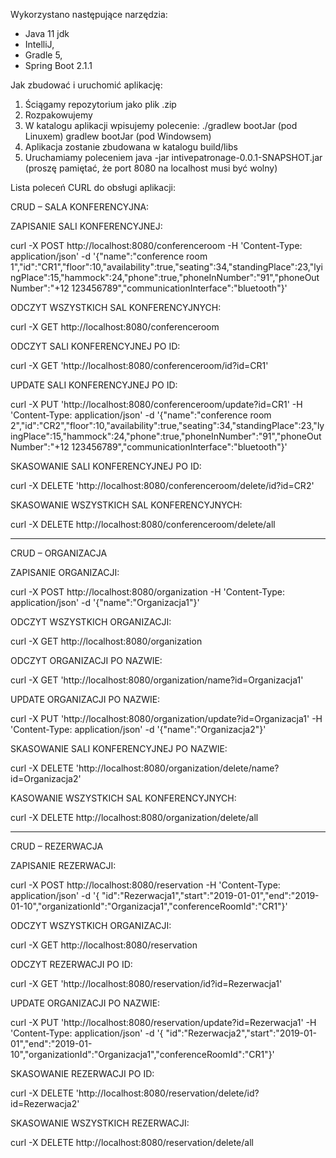 Wykorzystano następujące narzędzia:

- Java 11 jdk
- IntelliJ, 
- Gradle 5,
- Spring Boot 2.1.1


Jak zbudować i uruchomić aplikację:

1. Ściągamy repozytorium jako plik .zip
2. Rozpakowujemy
3. W katalogu aplikacji wpisujemy polecenie:
	./gradlew bootJar (pod Linuxem)
	gradlew bootJar (pod Windowsem)
4. Aplikacja zostanie zbudowana w katalogu build/libs
5. Uruchamiamy poleceniem java -jar intivepatronage-0.0.1-SNAPSHOT.jar (proszę pamiętać, że port 8080 na localhost musi być wolny)


Lista poleceń CURL do obsługi aplikacji:

CRUD – SALA KONFERENCYJNA:

ZAPISANIE SALI KONFERENCYJNEJ:

curl -X POST http://localhost:8080/conferenceroom -H 'Content-Type: application/json' -d '{"name":"conference room 1","id":"CR1","floor":10,"availability":true,"seating":34,"standingPlace":23,"lyingPlace":15,"hammock":24,"phone":true,"phoneInNumber":"91","phoneOutNumber":"+12 123456789","communicationInterface":"bluetooth"}'


ODCZYT WSZYSTKICH SAL KONFERENCYJNYCH:

curl -X GET http://localhost:8080/conferenceroom


ODCZYT SALI KONFERENCYJNEJ PO ID:

curl -X GET 'http://localhost:8080/conferenceroom/id?id=CR1'


UPDATE SALI KONFERENCYJNEJ PO ID:

curl -X PUT 'http://localhost:8080/conferenceroom/update?id=CR1' -H 'Content-Type: application/json' -d '{"name":"conference room 2","id":"CR2","floor":10,"availability":true,"seating":34,"standingPlace":23,"lyingPlace":15,"hammock":24,"phone":true,"phoneInNumber":"91","phoneOutNumber":"+12 123456789","communicationInterface":"bluetooth"}'


SKASOWANIE SALI KONFERENCYJNEJ PO ID:

curl -X DELETE 'http://localhost:8080/conferenceroom/delete/id?id=CR2'


SKASOWANIE WSZYSTKICH SAL KONFERENCYJNYCH:

curl -X DELETE http://localhost:8080/conferenceroom/delete/all

******************************************************************

CRUD – ORGANIZACJA

ZAPISANIE ORGANIZACJI:

curl -X POST  http://localhost:8080/organization -H 'Content-Type: application/json' -d '{"name":"Organizacja1"}'


ODCZYT WSZYSTKICH ORGANIZACJI:

curl -X GET http://localhost:8080/organization


ODCZYT ORGANIZACJI PO NAZWIE:

curl -X GET 'http://localhost:8080/organization/name?id=Organizacja1'


UPDATE ORGANIZACJI PO NAZWIE:

curl -X PUT 'http://localhost:8080/organization/update?id=Organizacja1' -H 'Content-Type: application/json' -d '{"name":"Organizacja2"}'


SKASOWANIE SALI KONFERENCYJNEJ PO NAZWIE:

curl -X DELETE 'http://localhost:8080/organization/delete/name?id=Organizacja2'


KASOWANIE WSZYSTKICH SAL KONFERENCYJNYCH:

curl -X DELETE http://localhost:8080/organization/delete/all

******************************************************************

CRUD – REZERWACJA

ZAPISANIE REZERWACJI:

curl -X POST http://localhost:8080/reservation -H 'Content-Type: application/json' -d '{ 
"id":"Rezerwacja1","start":"2019-01-01","end":"2019-01-10","organizationId":"Organizacja1","conferenceRoomId":"CR1"}'


ODCZYT WSZYSTKICH ORGANIZACJI:

curl -X GET http://localhost:8080/reservation


ODCZYT REZERWACJI PO ID:

curl -X GET 'http://localhost:8080/reservation/id?id=Rezerwacja1'


UPDATE ORGANIZACJI PO NAZWIE:

curl -X PUT 'http://localhost:8080/reservation/update?id=Rezerwacja1' -H 'Content-Type: application/json' -d '{ 
"id":"Rezerwacja2","start":"2019-01-01","end":"2019-01-10","organizationId":"Organizacja1","conferenceRoomId":"CR1"}'


SKASOWANIE REZERWACJI PO ID:

curl -X DELETE 'http://localhost:8080/reservation/delete/id?id=Rezerwacja2'


SKASOWANIE WSZYSTKICH REZERWACJI:

curl -X DELETE http://localhost:8080/reservation/delete/all


